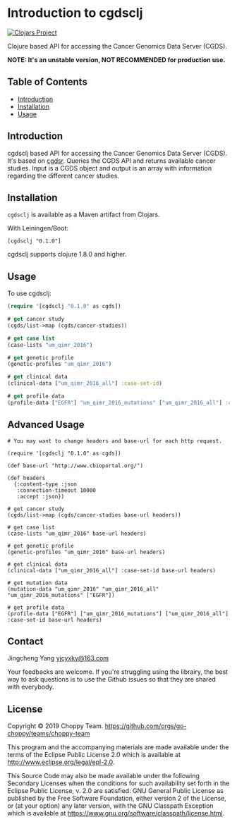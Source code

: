 # Introduction to cgdsclj

[![Clojars Project](https://img.shields.io/clojars/v/cgdsclj.svg)](https://clojars.org/cgdsclj)

Clojure based API for accessing the Cancer Genomics Data Server (CGDS).

**NOTE: It's an unstable version, NOT RECOMMENDED for production use.**

## Table of Contents

- [Introduction](#introduction)
- [Installation](#installation)
- [Usage](#usage)

## Introduction

cgdsclj based API for accessing the Cancer Genomics Data Server (CGDS). It's based on [cgdsr](https://github.com/cBioPortal/cgdsr). Queries the CGDS API and returns available cancer studies. Input is a CGDS object and output is an array with information regarding the different cancer studies.

## Installation

`cgdsclj` is available as a Maven artifact from Clojars.

With Leiningen/Boot:

```
[cgdsclj "0.1.0"]
```

cgdsclj supports clojure 1.8.0 and higher.

## Usage

To use cgdsclj:

```clojure
(require '[cgdsclj "0.1.0" as cgds])

# get cancer study
(cgds/list->map (cgds/cancer-studies))

# get case list
(case-lists "um_qimr_2016")

# get genetic profile
(genetic-profiles "um_qimr_2016")

# get clinical data
(clinical-data ["um_qimr_2016_all"] :case-set-id)

# get profile data
(profile-data ["EGFR"] "um_qimr_2016_mutations" ["um_qimr_2016_all"] :case-set-id)
```

## Advanced Usage

```
# You may want to change headers and base-url for each http request.

(require '[cgdsclj "0.1.0" as cgds])

(def base-url "http://www.cbioportal.org/")

(def headers
  {:content-type :json
   :connection-timeout 10000
   :accept :json})

# get cancer study
(cgds/list->map (cgds/cancer-studies base-url headers))

# get case list
(case-lists "um_qimr_2016" base-url headers)

# get genetic profile
(genetic-profiles "um_qimr_2016" base-url headers)

# get clinical data
(clinical-data ["um_qimr_2016_all"] :case-set-id base-url headers)

# get mutation data
(mutation-data "um_qimr_2016" "um_qimr_2016_all" "um_qimr_2016_mutations" ["EGFR"])

# get profile data
(profile-data ["EGFR"] ["um_qimr_2016_mutations"] ["um_qimr_2016_all"] :case-set-id base-url headers)
```

## Contact

Jingcheng Yang
yjcyxky@163.com

Your feedbacks are welcome. If you're struggling using the librairy, the best way to ask questions is to use the Github issues so that they are shared with everybody.

## License

Copyright © 2019 Choppy Team. https://github.com/orgs/go-choppy/teams/choppy-team

This program and the accompanying materials are made available under the
terms of the Eclipse Public License 2.0 which is available at
http://www.eclipse.org/legal/epl-2.0.

This Source Code may also be made available under the following Secondary
Licenses when the conditions for such availability set forth in the Eclipse
Public License, v. 2.0 are satisfied: GNU General Public License as published by
the Free Software Foundation, either version 2 of the License, or (at your
option) any later version, with the GNU Classpath Exception which is available
at https://www.gnu.org/software/classpath/license.html.
